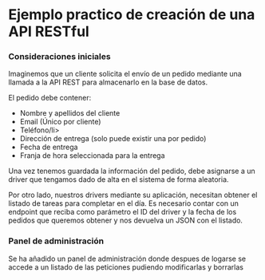 <h1>Ejemplo practico de creación de una API RESTful</h1>


<h3>Consideraciones iniciales</h3>

<p>
Imaginemos que un cliente solicita el envío de un pedido mediante una llamada a la API REST para almacenarlo en 
la base de datos.
</p>
<p>
El pedido debe contener:
<ul>
    <li>Nombre y apellidos del cliente</li>
    <li>Email (Único por cliente)</li>
    <li>Teléfono/li>
    <li>Dirección de entrega (solo puede existir una por pedido)</li>
    <li>Fecha de entrega</li>
    <li>Franja de hora seleccionada para la entrega</li>
</ul>
Una vez tenemos guardada la información del pedido, debe asignarse a un driver que tengamos dado de alta en el sistema de forma aleatoria.
</p>

<p>
Por otro lado, nuestros drivers mediante su aplicación, necesitan obtener el listado de tareas para completar en el día. Es necesario contar con un endpoint que reciba como parámetro el ID del driver y la fecha de los pedidos que queremos obtener y nos devuelva un JSON con el listado.  
</p>




<h3>Panel de administración</h3>

<p>Se ha añadido un panel de administración donde despues de logarse se accede a un listado de las peticiones pudiendo modificarlas y borrarlas</p>